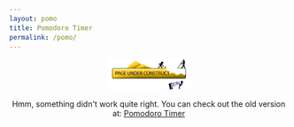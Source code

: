 ```yaml
---
layout: pomo
title: Pomodoro Timer
permalink: /pomo/
---
```

<center>
<img src="/imgs/underConstruction3.png" width="30%" height="auto" />
<br>

Hmm, something didn't work quite right. You can check out the old version at: <a href="http://s.codepen.io/SpazCool/full/mRKMQa/PBMNWxKDJDgr">Pomodoro Timer</a>
</center>
